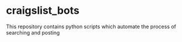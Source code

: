 # craigslist_bots
This repository contains python scripts which automate the process of searching and posting
